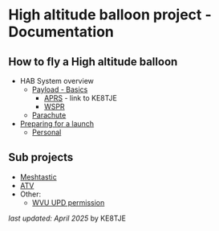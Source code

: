 # High altitude balloon project - Documentation

## How to fly a High altitude balloon

- HAB System overview
	- [Payload - Basics](docs/Payload%20-%20Basics.md)
		- [APRS](https://github.com/hasithperera/APRS_tracker) - link to KE8TJE
		- [WSPR](docs/WSPR/Readme.md)
	- [Parachute](docs/other/Parachute.md)
- [Preparing for a launch](docs/Preparing%20for%20a%20launch.md)
	- [Personal](docs/Tutorials/Launch%20planning.md)
## Sub projects

- [Meshtastic](docs/Meshtastic/Readme.md)
- [ATV](docs/ATV/Readme.md)
- Other:
	- [WVU UPD permission](other/ARC%20HAB%20-%20WVU-PD-6%20application.md)

*last updated: April 2025* by KE8TJE 